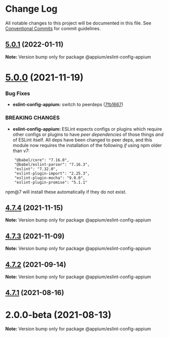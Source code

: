 # Change Log

All notable changes to this project will be documented in this file.
See [Conventional Commits](https://conventionalcommits.org) for commit guidelines.

## [5.0.1](https://github.com/appium/appium/compare/@appium/eslint-config-appium@5.0.0...@appium/eslint-config-appium@5.0.1) (2022-01-11)

**Note:** Version bump only for package @appium/eslint-config-appium





# [5.0.0](https://github.com/appium/appium/compare/@appium/eslint-config-appium@4.7.4...@appium/eslint-config-appium@5.0.0) (2021-11-19)


### Bug Fixes

* **eslint-config-appium:** switch to peerdeps ([7fb1667](https://github.com/appium/appium/commit/7fb1667a3b702a22ec365b6fc8e88c88e4e24573))


### BREAKING CHANGES

* **eslint-config-appium:** ESLint expects configs or plugins which require other configs or plugins to have _peer dependencies_ of those things _and_ of ESLint itself.  All deps have been changed to peer deps, and this module now requires the installation of the following _if_ using npm older than v7:

```
    "@babel/core": "7.16.0",
    "@babel/eslint-parser": "7.16.3",
    "eslint": "7.32.0",
    "eslint-plugin-import": "2.25.3",
    "eslint-plugin-mocha": "9.0.0",
    "eslint-plugin-promise": "5.1.1"
```

npm@7 will install these automatically if they do not exist.





## [4.7.4](https://github.com/appium/appium/compare/@appium/eslint-config-appium@4.7.3...@appium/eslint-config-appium@4.7.4) (2021-11-15)

**Note:** Version bump only for package @appium/eslint-config-appium





## [4.7.3](https://github.com/appium/appium/compare/@appium/eslint-config-appium@4.7.2...@appium/eslint-config-appium@4.7.3) (2021-11-09)

**Note:** Version bump only for package @appium/eslint-config-appium





## [4.7.2](https://github.com/appium/appium/compare/@appium/eslint-config-appium@4.7.1...@appium/eslint-config-appium@4.7.2) (2021-09-14)

**Note:** Version bump only for package @appium/eslint-config-appium





## [4.7.1](https://github.com/appium/appium/compare/@appium/eslint-config-appium@4.7.0...@appium/eslint-config-appium@4.7.1) (2021-08-16)



# 2.0.0-beta (2021-08-13)

**Note:** Version bump only for package @appium/eslint-config-appium
